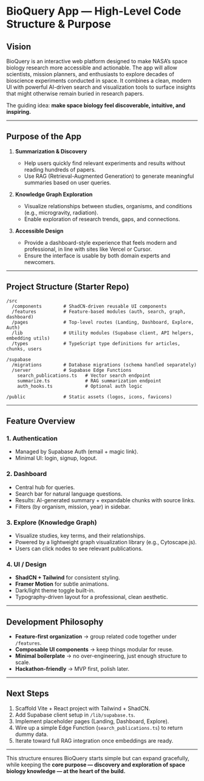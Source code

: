 # BioQuery App — High-Level Code Structure & Purpose

## Vision

BioQuery is an interactive web platform designed to make NASA’s space biology research more accessible and actionable. The app will allow scientists, mission planners, and enthusiasts to explore decades of bioscience experiments conducted in space. It combines a clean, modern UI with powerful AI-driven search and visualization tools to surface insights that might otherwise remain buried in research papers.

The guiding idea: **make space biology feel discoverable, intuitive, and inspiring.**

---

## Purpose of the App

1. **Summarization & Discovery**

   * Help users quickly find relevant experiments and results without reading hundreds of papers.
   * Use RAG (Retrieval-Augmented Generation) to generate meaningful summaries based on user queries.

2. **Knowledge Graph Exploration**

   * Visualize relationships between studies, organisms, and conditions (e.g., microgravity, radiation).
   * Enable exploration of research trends, gaps, and connections.

3. **Accessible Design**

   * Provide a dashboard-style experience that feels modern and professional, in line with sites like Vercel or Cursor.
   * Ensure the interface is usable by both domain experts and newcomers.

---

## Project Structure (Starter Repo)

```
/src
  /components        # ShadCN-driven reusable UI components
  /features          # Feature-based modules (auth, search, graph, dashboard)
  /pages             # Top-level routes (Landing, Dashboard, Explore, Auth)
  /lib               # Utility modules (Supabase client, API helpers, embedding utils)
  /types             # TypeScript type definitions for articles, chunks, users

/supabase
  /migrations        # Database migrations (schema handled separately)
  /server            # Supabase Edge Functions
    search_publications.ts   # Vector search endpoint
    summarize.ts             # RAG summarization endpoint
    auth_hooks.ts            # Optional auth logic

/public              # Static assets (logos, icons, favicons)

```

---

## Feature Overview

### 1. Authentication

* Managed by Supabase Auth (email + magic link).
* Minimal UI: login, signup, logout.

### 2. Dashboard

* Central hub for queries.
* Search bar for natural language questions.
* Results: AI-generated summary + expandable chunks with source links.
* Filters (by organism, mission, year) in sidebar.

### 3. Explore (Knowledge Graph)

* Visualize studies, key terms, and their relationships.
* Powered by a lightweight graph visualization library (e.g., Cytoscape.js).
* Users can click nodes to see relevant publications.

### 4. UI / Design

* **ShadCN + Tailwind** for consistent styling.
* **Framer Motion** for subtle animations.
* Dark/light theme toggle built-in.
* Typography-driven layout for a professional, clean aesthetic.

---

## Development Philosophy

* **Feature-first organization** → group related code together under `/features`.
* **Composable UI components** → keep things modular for reuse.
* **Minimal boilerplate** → no over-engineering, just enough structure to scale.
* **Hackathon-friendly** → MVP first, polish later.

---

## Next Steps

1. Scaffold Vite + React project with Tailwind + ShadCN.
2. Add Supabase client setup in `/lib/supabase.ts`.
3. Implement placeholder pages (Landing, Dashboard, Explore).
4. Wire up a simple Edge Function (`search_publications.ts`) to return dummy data.
5. Iterate toward full RAG integration once embeddings are ready.

---

This structure ensures BioQuery starts simple but can expand gracefully, while keeping the **core purpose — discovery and exploration of space biology knowledge — at the heart of the build.**
